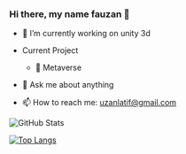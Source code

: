 ### Hi there, my name fauzan 👋

- 🔭 I’m currently working on unity 3d

- Current Project
  - 💎 Metaverse
 
- 💬 Ask me about anything
- 📫 How to reach me: uzanlatif@gmail.com

![GitHub Stats](https://github-readme-stats.vercel.app/api?username=uzanlatif&theme=radical)

[![Top Langs](https://github-readme-stats.vercel.app/api/top-langs/?username=uzanlatif&layout=compact)](https://github.com/uzanlatif/github-readme-stats)
